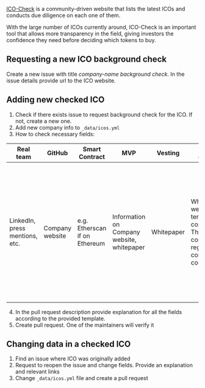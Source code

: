 [ICO-Check](https://icocheck.io/) is a community-driven website that lists the latest ICOs and conducts due diligence on each one of them.            
             
With the large number of ICOs currently around, ICO-Check is an important tool that allows more transparency in the field, giving investors the confidence they need before deciding which tokens to buy.

## Requesting a new ICO background check
Create a new issue with title _company-name background check_. In the issue details provide url to the ICO website.

## Adding new checked ICO
1. Check if there exists issue to request background check for the ICO. If not, create a new one.
2. Add new company info to `_data/icos.yml`
3. How to check necessary fields:

| Real team                      | GitHub          | Smart Contract                | MVP                                        | Vesting    | Have a company                                                                                      | Location                             | Comments                                      | Date                        | Safe                                                                                                                  |
| ------------------------------ | --------------- | ----------------------------- | ------------------------------------------ | ---------- | --------------------------------------------------------------------------------------------------- | ------------------------------------ | --------------------------------------------- | --------------------------- | --------------------------------------------------------------------------------------------------------------------- |
| LinkedIn, press mentions, etc. | Company website | e.g. Etherscan if on Ethereum | Information on Company website, whitepaper | Whitepaper | Whitepaper, website, terms and conditions. Then check company registration in corresponding country | Place where most members are located | Additional remarks, provide links if possible | Whitepaper, comapny website | How would regular VC evaluate this project? Most of the cases if any field before this is "red" this will also be red |
4. In the pull request description provide explanation for all the fields according to the provided template.
5. Create pull request. One of the maintainers will verify it

## Changing data in a checked ICO
1. Find an issue where ICO was originally added
2. Request to reopen the issue and change fields. Provide an explanation and relevant links
3. Change `_data/icos.yml` file and create a pull request
